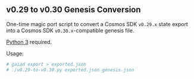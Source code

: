 ## v0.29 to v0.30 Genesis Conversion

One-time magic port script to convert a Cosmos SDK `v0.29.x` state export into a Cosmos SDK `v0.30.x`-compatible genesis file.

[Python 3](https://python.org) required.

Usage:

```bash
# gaiad export > exported.json
# ./v0.29-to-v0.30.py exported.json genesis.json
```
